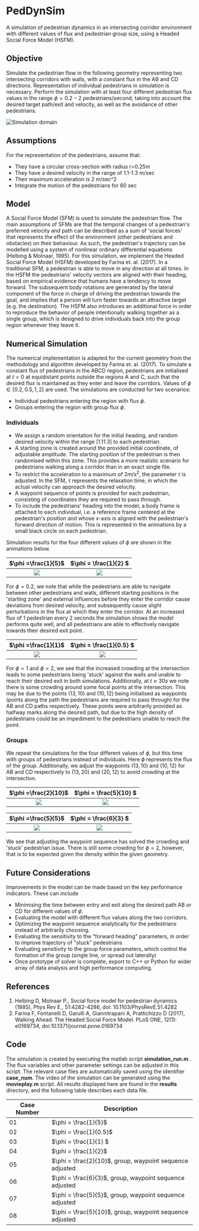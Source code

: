 # PedDynSim
A simulation of pedestrian dynamics in an intersecting corridor environment with different values of flux and pedestrian group size, using a Headed Social Force Model (HSFM).

## Objective
Simulate the pedestrian flow in  the following geometry representing two intersecting corridors with walls, with a constant flux in the AB and CD directions. Representation of individual pedestrians in simulation is necessary. Perform the simulation with at least four different pedestrian flux values in the range $\phi = 0.2 - 2$ pedestrians/second, taking into account the desired target path/exit and velocity, as well as the avoidance of other pedestrians.

![Simulation domain](domain.png )


## Assumptions
For the representation of the pedestrians, assume that:
* They have a circular cross-section with radius r=0.25m
* They have a desired velocity in the range of 1.1-1.3 m/sec
* Their maximum acceleration is 2 m/sec^2
* Integrate the motion of the pedestrians for 60 sec

## Model
A Social Force Model (SFM) is used to simulate the pedestrian flow. The main assumptions of SFMs are that the temporal changes of a pedestrian's preferred velocity and path can be described as a sum of 'social forces' that represents the effect of the environment (other pedestrians and obstacles) on their behaviour. As such, the pedestrian's trajectory can be modelled using a system of nonlinear ordinary differential equations (Helbing & Molnaar, 1995). For this simulation, we implement the Headed Social Force Model (HSFM) developed by Farina et. al. (2017). In a traditional SFM, a pedestrian is able to move in any direction at all times. In the HSFM the pedestrians' velocity vectors are aligned with their heading, based on empirical evidence that humans have a tendency to move forward. The subsequent body rotations are generated by the lateral component of the force in charge of driving the pedestrian towards the goal, and implies that a person will turn faster towards an attractive target (e.g. the destination). The HSFM also introduces an additional force in order to reproduce the behavior of people intentionally walking together as a single group, which is designed to drive individuals back into the group region whenever they leave it. 

## Numerical Simulation
The numerical implementation is adapted for the current geometry from the methodology and algorithm developed by Farina et. al. (2017). To simulate a constant flux of pedestrians in the ABCD region, pedestrians are initialised at $t=0$ at equidistant points outside the regions A and C, such that the desired flux is maintained as they enter and leave the corridors. Values of $\phi \in [0.2, 0.5, 1, 2]$ are used. The simulations are conducted for two scenarios:
* Individual pedestrians entering the region with flux $\phi$.
* Groups entering the region with group flux $\phi$.

### Individuals

* We assign a random orientation for the initial heading, and random desired velocity within the range $[1.1 1.3]$ to each pedestrian. 
* A starting zone is created around the provided initial coordinate, of adjustable amplitude. The starting position of the pedestrian is then randomised within this zone. This provides a more realistic scenario for pedestrians walking along a corridor than in an exact single file. 
* To restrict the acceleration to a maximum of $2 m/s^2$, the parameter $\tau$ is adjusted. In the SFM, $\tau$ represents the relaxation time, in which the actual velocity can approach the desired velocity.
* A waypoint sequence of points is provided for each pedestrian, consisting of coordinates they are required to pass through.
* To include the pedestrians' heading into the model, a body frame  is attached to each individual, i.e. a reference
frame centered at the pedestrian's position and whose x-axis is aligned with the pedestrian's forward direction of motion. This is represented in the animations by a small black circle on each pedestrian. 

Simulation results for the four different values of $\phi$ are shown in the animations below.

$\phi =\frac{1}{5}$            |   $\phi = \frac{1}{2} $
:-------------------------:|:-------------------------:
![](simulation_01.gif)  |  ![](simulation_04.gif)

For $\phi = 0.2$, we note that while the pedestrians are able to navigate between other pedestrians and walls, different starting positions in the 'starting zone' and external influences before they enter the corridor cause deviations from desired velocity, and subsequently cause slight perturbations in the flux at which they enter the corridor. At an increased flux of 1 pedestrian every 2 seconds the simulation shows the model performs quite well, and all pedestrians are able to effectively navigate towards their desired exit point.

$\phi =\frac{1}{1}$            |   $\phi = \frac{1}{0.5} $
:-------------------------:|:-------------------------:
![](simulation_03.gif)  |  ![](simulation_02.gif)



For $\phi =1$ and $\phi =2$, we see that the increased crowding at the intersection leads to some pedestrians being 'stuck' against the walls and unable to reach their desired exit in both simulations. Additionally, at $t\approx 30s$ we note there is some crowding around some focal points at the intersection. This may be  due to the points $(13,10)$ and $(10, 12)$ being initialised as waypoints (points along the path the pedestrians are required to pass through) for the AB and CD paths respectively. These points were arbitrarily provided as halfway marks along the desired path, but due to the high density of pedestrians could be an impediment to the pedestrians unable to reach the point. 

### Groups

We repeat the simulations for the four different values of $\phi$, but this time with groups of pedestrians instead of individuals. Here $\phi$ represents the flux of the group. Additionally, we adjust the waypoints $(13,10)$ and $(10, 12)$ for AB and CD respectively to $(13,20)$ and $(20, 12)$ to avoid crowding at the intersection. 

$\phi =\frac{2}{10}$            |   $\phi = \frac{5}{10} $
:-------------------------:|:-------------------------:
![](simulation_05.gif)  |  ![](simulation_08.gif)


$\phi =\frac{5}{5}$            |   $\phi = \frac{6}{3} $
:-------------------------:|:-------------------------:
![](simulation_07.gif)  |  ![](simulation_06.gif)


We see that adjusting the waypoint sequence has solved the crowding and 'stuck' pedestrian issue. There is still some crowding for $\phi = 2$, however, that is to be expected given the density within the given geometry. 

## Future Considerations
Improvements in the model can be made based on the key performance indicators. These can include
* Minimising the time between entry and exit along the desired path AB or CD for different values of $\phi$.
* Evaluating the model with different flux values along the two corridors.
* Optimizing the waypoint sequence analytically for the pedestrians instead of arbitrarily choosing.
* Evaluating the sensitivity to the "forward heading" parameters, in order to improve trajectory of "stuck" pedestrians
* Evaluating sensitivity to the group force parameters, which control the formation of the group (single line, or spread out laterally)
* Once prototype of solver is complete, export to C++ or Python for wider array of data analysis and high performance computing.

## References
1. Helbing D, Molnaar P., Social force model for pedestrian dynamics (1885), Phys Rev E., 51:4282-4286, doi: 10.1103/PhysRevE.51.4282
2. Farina F, Fontanelli D, Garulli A, Giannitrapani A, Prattichizzo D (2017), Walking Ahead: The Headed Social Force Model. PLoS ONE, 12(1): e0169734, doi:10.1371/journal.pone.0169734

## Code

The simulation is created by executing the matlab script __simulation_run.m__ . The flux variables and other parameter settings can be adjusted in this script. The relevant case files are automatically saved using the identifier __case_num__. The video of the simulation can be generated using the __movieplay.m__ script. All results displayed here are found in the __results__ directory, and the following table describes each data file.

| Case Number  | Description                 |
|--------------|-----------------------------|
|  01            |        $\phi = \frac{1}{5}$|                     |
|  02           |        $\phi = \frac{1}{0.5}$                      |
|  03          |           $\phi = \frac{1}{1} $                  |
|  04           |     $\phi = \frac{1}{2}$                         |
|  05           |            $\phi = \frac{2}{10}$, group, waypoint sequence adjusted                  |
|  06           |       $\phi = \frac{6}{3}$, group, waypoint sequence adjusted                        |
|  07           |             $\phi = \frac{5}{5}$, group, waypoint sequence adjusted                   |
|  08           |       $\phi = \frac{5}{10}$, group, waypoint sequence adjusted               |


